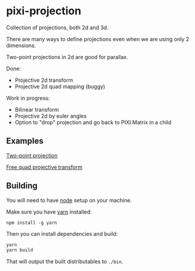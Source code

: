 # pixi-projection

Collection of projections, both 2d and 3d. 

There are many ways to define projections even when we are using only 2 dimensions. 

Two-point projections in 2d are good for parallax.

Done:

- Projective 2d transform
- Projective 2d quad mapping (buggy)

Work in progress:

- Bilinear transform
- Projective 2d by euler angles
- Option to "drop" projection and go back to PIXI.Matrix in a child


## Examples

[Two-point projection](http://pixijs.github.io/examples/#/projection/basic.js)

[Free quad projective transform](http://pixijs.github.io/examples/#/projection/quad.js)


## Building

You will need to have [node][node] setup on your machine.

Make sure you have [yarn][yarn] installed:

    npm install -g yarn

Then you can install dependencies and build:

```bash
yarn
yarn build
```

That will output the built distributables to `./bin`.

[node]:             https://nodejs.org/
[typescript]:       https://www.typescriptlang.org/
[yarn]:             https://yarnpkg.com
